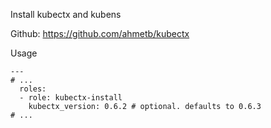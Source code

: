 Install kubectx and kubens

Github: https://github.com/ahmetb/kubectx

Usage
```
---
# ...
  roles:
  - role: kubectx-install
    kubectx_version: 0.6.2 # optional. defaults to 0.6.3
# ...
```

